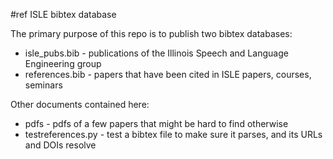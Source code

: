 #ref ISLE bibtex database

The primary purpose of this repo is to publish two bibtex databases:

* isle_pubs.bib - publications of the Illinois Speech and Language Engineering group
* references.bib - papers that have been cited in ISLE papers, courses, seminars

Other documents contained here:

* pdfs - pdfs of a few papers that might be hard to find otherwise
* testreferences.py - test a bibtex file to make sure it parses, and its URLs and DOIs resolve


